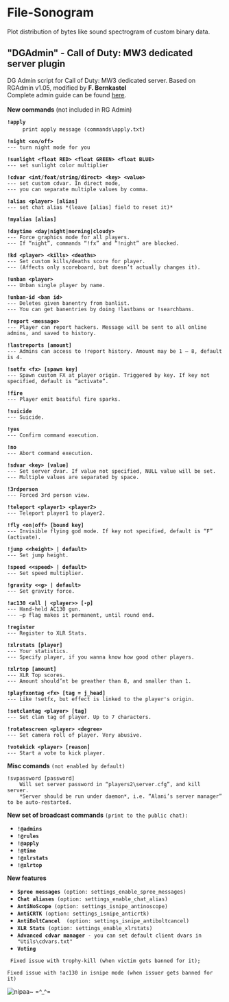 # File-Sonogram

Plot distribution of bytes like sound spectrogram of custom binary data.

## "DGAdmin" - Call of Duty: MW3 dedicated server plugin
DG Admin script for Call of Duty: MW3 dedicated server. Based on RGAdmin v1.05, modified by **F. Bernkastel**<br>
Complete admin guide can be found [here](https://drive.google.com/file/d/0B4OfimTH0gRhdGxoSHBJY194UWs/view?usp=sharing).<br><br>
**New commands** (not included in RG Admin)

**`!apply`**<br>
`　　　print apply message (commands\apply.txt)`
        
**`!night <on/off>`**<br>
`--- turn night mode for you`

**`!sunlight <float RED> <float GREEN> <float BLUE>`**<br>
`--- set sunlight color multiplier`

**`!cdvar <int/foat/string/direct> <key> <value>`**<br>
`--- set custom cdvar. In direct mode, `<br>
`--- you can separate multiple values by comma.`

**`!alias <player> [alias]`**<br>
`--- set chat alias *(leave [alias] field to reset it)*`

**`!myalias [alias]`**<br>

**`!daytime <day|night|morning|cloudy>`**<br>
`--- Force graphics mode for all players. `<br>
`--- If “night”, commands “!fx” and “!night” are blocked.`

**`!kd <player> <kills> <deaths>`**<br>
`--- Set custom kills/deaths score for player. `<br>
`--- (Affects only scoreboard, but doesn’t actually changes it).`

**`!unban <player>`**<br>
`--- Unban single player by name.`

**`!unban-id <ban id>`**<br>
`--- Deletes given banentry from banlist.`<br>
`--- You can get banentries by doing !lastbans or !searchbans.`

**`!report <message>`**<br>
`--- Player can report hackers. Message will be sent to all online admins, and saved to history.`

**`!lastreports [amount]`**<br>
`--- Admins can access to !report history. Amount may be 1 – 8, default is 4.`

**`!setfx <fx> [spawn key]`**<br>
`--- Spawn custom FX at player origin. Triggered by key. If key not specified, default is “activate”.`

**`!fire`**<br>
`--- Player emit beatiful fire sparks. `

**`!suicide`**<br>
`--- Suicide.`

**`!yes`**<br>
`--- Confirm command execution.`

**`!no`**<br>
`--- Abort command execution.`

**`!sdvar <key> [value]`**<br>
`--- Set server dvar. If value not specified, NULL value will be set. `
`--- Multiple values are separated by space.`

**`!3rdperson`**<br>
`--- Forced 3rd person view.`

**`!teleport <player1> <player2>`**<br>
`--- Teleport player1 to player2.`

**`!fly <on|off> [bound key]`**<br>
`--- Invisible flying god mode. If key not specified, default is “F” (activate).`

**`!jump <<height> | default>`**<br>
`--- Set jump height.`

**`!speed <<speed> | default>`**<br>
`--- Set speed multiplier.`

**`!gravity <<g> | default>`**<br>
`--- Set gravity force.`

**`!ac130 <all | <player>> [-p]`**<br>
`--- Hand-held AC130 gun. `<br>
`--- –p flag makes it permanent, until round end.`

**`!register`**<br>
`--- Register to XLR Stats.`

**`!xlrstats [player]`**<br>
`--- Your statistics. `<br>
`--- Specify player, if you wanna know how good other players.`

**`!xlrtop [amount]`**<br>
`--- XLR Top scores. `<br>
`--- Amount should’nt be greather than 8, and smaller than 1.`

**`!playfxontag <fx> [tag = j_head]`**<br>
`--- Like !setfx, but effect is linked to the player's origin.`

**`!setclantag <player> [tag]`**<br>
`--- Set clan tag of player. Up to 7 characters.`

**`!rotatescreen <player> <degree>`**<br>
`--- Set camera roll of player. Very abusive.`

**`!votekick <player> [reason]`**<br>
`--- Start a vote to kick player.`

**Misc comands** `(not enabled by default)`

    !svpassword [password]
        Will set server password in “players2\server.cfg”, and kill server.
        *Server should be run under daemon*, i.e. “Alani’s server manager” to be auto-restarted.

**New set of broadcast commands** `(print to the public chat):`
  - **`!@admins`**
  - **`!@rules`**
  - **`!@apply`**
  - **`!@time`**
  - **`!@xlrstats`**
  - **`!@xlrtop`**


**New features**
 - **`Spree messages`**` (option: settings_enable_spree_messages)`
 - **`Chat aliases`**` (option: settings_enable_chat_alias)`
 - **`AntiNoScope`**` (option: settings_isnipe_antinoscope)`
 - **`AntiCRTK`**` (option: settings_isnipe_anticrtk)`
 - **`AntiBoltCancel`**`  (option: settings_isnipe_antiboltcancel)`
 - **`XLR Stats`**` (option: settings_enable_xlrstats)`
 - **`Advanced cdvar manager`**` - you can set default client dvars in "Utils\cdvars.txt"`
 - **`Voting`**

` Fixed issue with trophy-kill (when victim gets banned for it);`

 `Fixed issue with !ac130 in isnipe mode (when issuer gets banned for it)`
 
 ![nipaa~ =^_^=](http://anime.net.kg/uploads/pictures/Furude.Rika.low.1153817.png)
